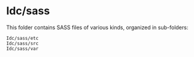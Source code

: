 # Idc/sass

This folder contains SASS files of various kinds, organized in sub-folders:

    Idc/sass/etc
    Idc/sass/src
    Idc/sass/var
